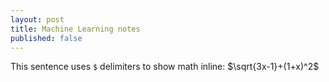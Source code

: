 ```yaml
---
layout: post
title: Machine Learning notes
published: false
---
```



This sentence uses `$` delimiters to show math inline: $\sqrt{3x-1}+(1+x)^2$
